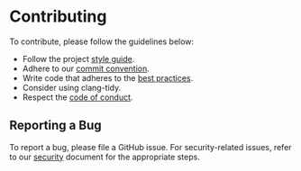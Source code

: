 # Contributing

To contribute, please follow the guidelines below:

- Follow the project [style guide](style_guide.md).
- Adhere to our [commit convention](commits.md).
- Write code that adheres to the [best practices](https://isocpp.github.io/CppCoreGuidelines/CppCoreGuidelines).
- Consider using clang-tidy.
- Respect the [code of conduct](code_of_conduct.md).

## Reporting a Bug

To report a bug, please file a GitHub issue. For security-related issues, refer to our [security](security.md) document for the appropriate steps.
